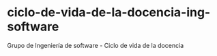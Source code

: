 # ciclo-de-vida-de-la-docencia-ing-software
Grupo de Ingeniería de software - Ciclo de vida de la docencia 
